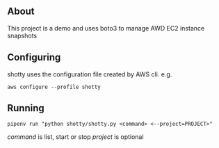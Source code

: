 ## About

This project is a demo and uses boto3 to manage AWD EC2 instance snapshots

## Configuring

shotty uses the configuration file created by AWS cli. e.g.

`aws configure --profile shotty`

## Running

`pipenv run "python shotty/shotty.py <command> <--project=PROJECT>"`

*command* is list, start or stop
*project* is optional
